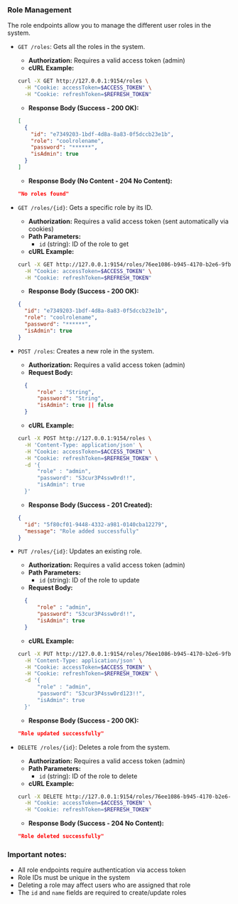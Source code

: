 ### Role Management

The role endpoints allow you to manage the different user roles in the system.

- `GET /roles`: Gets all the roles in the system.
  - **Authorization:** Requires a valid access token (admin)
  - **cURL Example:**
  ```bash
  curl -X GET http://127.0.0.1:9154/roles \
    -H "Cookie: accessToken=$ACCESS_TOKEN" \
    -H "Cookie: refreshToken=$REFRESH_TOKEN"
  ```
  - **Response Body (Success - 200 OK):**
  ```json
  [
    {
      "id": "e7349203-1bdf-4d8a-8a83-0f5dccb23e1b",
      "role": "coolrolename",
      "password": "******",
      "isAdmin": true
    }
  ]
  ```
  - **Response Body (No Content - 204 No Content):**
  ```json
  "No roles found"
  ```

- `GET /roles/{id}`: Gets a specific role by its ID.
  - **Authorization:** Requires a valid access token (sent automatically via cookies)
  - **Path Parameters:**
    - `id` (string): ID of the role to get
  - **cURL Example:**
  ```bash
  curl -X GET http://127.0.0.1:9154/roles/76ee1086-b945-4170-b2e6-9fbeb95ae0be \
    -H "Cookie: accessToken=$ACCESS_TOKEN" \
    -H "Cookie: refreshToken=$REFRESH_TOKEN"
  ```
  - **Response Body (Success - 200 OK):**
  ```json
  {
    "id": "e7349203-1bdf-4d8a-8a83-0f5dccb23e1b",
    "role": "coolrolename",
    "password": "******",
    "isAdmin": true
  }
  ```

- `POST /roles`: Creates a new role in the system.
  - **Authorization:** Requires a valid access token (admin)
  - **Request Body:**
  ```json
    {
        "role" : "String",
        "password": "String",
        "isAdmin": true || false
    }
  ```
  - **cURL Example:**
  ```bash
  curl -X POST http://127.0.0.1:9154/roles \
    -H 'Content-Type: application/json' \
    -H "Cookie: accessToken=$ACCESS_TOKEN" \
    -H "Cookie: refreshToken=$REFRESH_TOKEN" \
    -d '{ 
        "role" : "admin",
        "password": "S3cur3P4ssw0rd!!",
        "isAdmin": true
    }'
  ```
  - **Response Body (Success - 201 Created):**
  ```json
  {
    "id": "5f80cf01-9448-4332-a981-0140cba12279",
    "message": "Role added successfully"
  }
  ```

- `PUT /roles/{id}`: Updates an existing role.
  - **Authorization:** Requires a valid access token (admin)
  - **Path Parameters:**
    - `id` (string): ID of the role to update
  - **Request Body:**
  ```json
    {
        "role" : "admin",
        "password": "S3cur3P4ssw0rd!!",
        "isAdmin": true
    }
  ```
  - **cURL Example:**
  ```bash
  curl -X PUT http://127.0.0.1:9154/roles/76ee1086-b945-4170-b2e6-9fbeb95ae0be \
    -H 'Content-Type: application/json' \
    -H "Cookie: accessToken=$ACCESS_TOKEN" \
    -H "Cookie: refreshToken=$REFRESH_TOKEN" \
    -d '{ 
        "role" : "admin",
        "password": "S3cur3P4ssw0rd123!!",
        "isAdmin": true
    }'
  ```
  - **Response Body (Success - 200 OK):**
  ```json
  "Role updated successfully"
  ```

- `DELETE /roles/{id}`: Deletes a role from the system.
  - **Authorization:** Requires a valid access token (admin)
  - **Path Parameters:**
    - `id` (string): ID of the role to delete
  - **cURL Example:**
  ```bash
  curl -X DELETE http://127.0.0.1:9154/roles/76ee1086-b945-4170-b2e6-9fbeb95ae0be \
    -H "Cookie: accessToken=$ACCESS_TOKEN" \
    -H "Cookie: refreshToken=$REFRESH_TOKEN"
  ```
  - **Response Body (Success - 204 No Content):**
  ```json
  "Role deleted successfully"
  ```

### Important notes:
- All role endpoints require authentication via access token
- Role IDs must be unique in the system
- Deleting a role may affect users who are assigned that role
- The `id` and `name` fields are required to create/update roles

